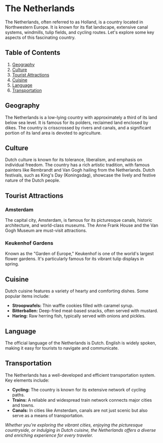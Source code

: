 # The Netherlands

The Netherlands, often referred to as Holland, is a country located in Northwestern Europe. It is known for its flat landscape, extensive canal systems, windmills, tulip fields, and cycling routes. Let's explore some key aspects of this fascinating country.

## Table of Contents
1. [Geography](#geography)
2. [Culture](#culture)
3. [Tourist Attractions](#tourist-attractions)
4. [Cuisine](#cuisine)
5. [Language](#language)
6. [Transportation](#transportation)

## Geography
The Netherlands is a low-lying country with approximately a third of its land below sea level. It is famous for its polders, reclaimed land enclosed by dikes. The country is crisscrossed by rivers and canals, and a significant portion of its land area is devoted to agriculture.

## Culture
Dutch culture is known for its tolerance, liberalism, and emphasis on individual freedom. The country has a rich artistic tradition, with famous painters like Rembrandt and Van Gogh hailing from the Netherlands. Dutch festivals, such as King's Day (Koningsdag), showcase the lively and festive nature of the Dutch people.

## Tourist Attractions
### Amsterdam
The capital city, Amsterdam, is famous for its picturesque canals, historic architecture, and world-class museums. The Anne Frank House and the Van Gogh Museum are must-visit attractions.

### Keukenhof Gardens
Known as the "Garden of Europe," Keukenhof is one of the world's largest flower gardens. It's particularly famous for its vibrant tulip displays in spring.

## Cuisine
Dutch cuisine features a variety of hearty and comforting dishes. Some popular items include:
- **Stroopwafels:** Thin waffle cookies filled with caramel syrup.
- **Bitterballen:** Deep-fried meat-based snacks, often served with mustard.
- **Haring:** Raw herring fish, typically served with onions and pickles.

## Language
The official language of the Netherlands is Dutch. English is widely spoken, making it easy for tourists to navigate and communicate.

## Transportation
The Netherlands has a well-developed and efficient transportation system. Key elements include:
- **Cycling:** The country is known for its extensive network of cycling paths.
- **Trains:** A reliable and widespread train network connects major cities and towns.
- **Canals:** In cities like Amsterdam, canals are not just scenic but also serve as a means of transportation.

*Whether you're exploring the vibrant cities, enjoying the picturesque countryside, or indulging in Dutch cuisine, the Netherlands offers a diverse and enriching experience for every traveler.*
